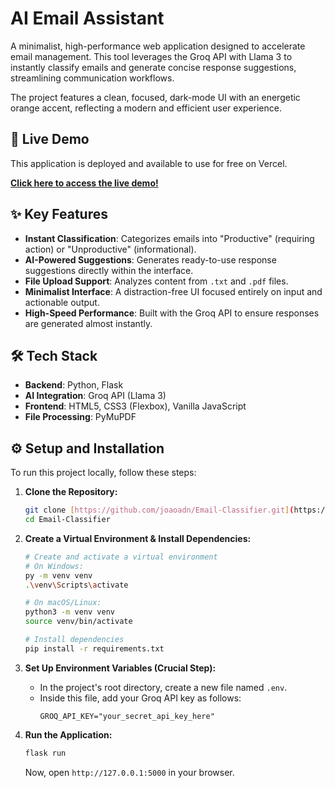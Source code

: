 # AI Email Assistant

A minimalist, high-performance web application designed to accelerate email management. This tool leverages the Groq API with Llama 3 to instantly classify emails and generate concise response suggestions, streamlining communication workflows.

The project features a clean, focused, dark-mode UI with an energetic orange accent, reflecting a modern and efficient user experience.

## 🚀 Live Demo

This application is deployed and available to use for free on Vercel.

**[Click here to access the live demo!](https://email-classifier-case-autou.vercel.app/)**

## ✨ Key Features

-   **Instant Classification**: Categorizes emails into "Productive" (requiring action) or "Unproductive" (informational).
-   **AI-Powered Suggestions**: Generates ready-to-use response suggestions directly within the interface.
-   **File Upload Support**: Analyzes content from `.txt` and `.pdf` files.
-   **Minimalist Interface**: A distraction-free UI focused entirely on input and actionable output.
-   **High-Speed Performance**: Built with the Groq API to ensure responses are generated almost instantly.

## 🛠️ Tech Stack

-   **Backend**: Python, Flask
-   **AI Integration**: Groq API (Llama 3)
-   **Frontend**: HTML5, CSS3 (Flexbox), Vanilla JavaScript
-   **File Processing**: PyMuPDF

## ⚙️ Setup and Installation

To run this project locally, follow these steps:

1.  **Clone the Repository:**
    ```bash
    git clone [https://github.com/joaoadn/Email-Classifier.git](https://github.com/joaoadn/Email-Classifier.git)
    cd Email-Classifier
    ```

2.  **Create a Virtual Environment & Install Dependencies:**
    ```bash
    # Create and activate a virtual environment
    # On Windows:
    py -m venv venv
    .\venv\Scripts\activate

    # On macOS/Linux:
    python3 -m venv venv
    source venv/bin/activate
    
    # Install dependencies
    pip install -r requirements.txt
    ```

3.  **Set Up Environment Variables (Crucial Step):**
    -   In the project's root directory, create a new file named `.env`.
    -   Inside this file, add your Groq API key as follows:
        ```
        GROQ_API_KEY="your_secret_api_key_here"
        ```

4.  **Run the Application:**
    ```bash
    flask run
    ```
    Now, open `http://127.0.0.1:5000` in your browser.
